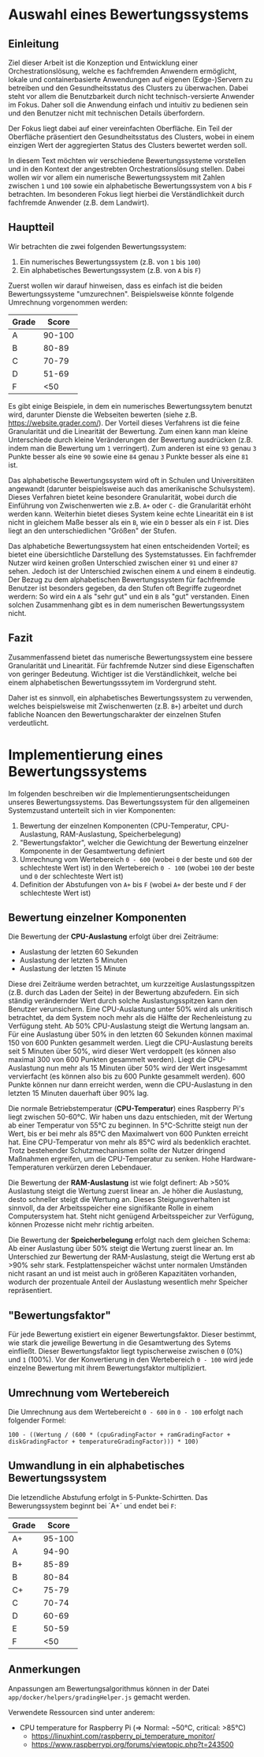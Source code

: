 # Auswahl eines Bewertungssystems
## Einleitung
Ziel dieser Arbeit ist die Konzeption und Entwicklung einer Orchestrationslösung, welche es fachfremden Anwendern ermöglicht, lokale und containerbasierte Anwendungen auf eigenen (Edge-)Servern zu betreiben und den Gesundheitsstatus des Clusters zu überwachen. Dabei steht vor allem die Benutzbarkeit durch nicht technisch-versierte Anwender im Fokus. Daher soll die Anwendung einfach und intuitiv zu bedienen sein und den Benutzer nicht mit technischen Details überfordern.

Der Fokus liegt dabei auf einer vereinfachten Oberfläche. Ein Teil der Oberfläche präsentiert den Gesundheitsstatus des Clusters, wobei in einem einzigen Wert der aggregierten Status des Clusters bewertet werden soll.

In diesem Text möchten wir verschiedene Bewertungssysteme vorstellen und in den Kontext der angestrebten Orchestrationslösung stellen. Dabei wollen wir vor allem ein numerische Bewertungssystem mit Zahlen zwischen `1` und `100` sowie ein alphabetische Bewertungssystem von `A` bis `F` betrachten. Im besonderen Fokus liegt hierbei die Verständlichkeit durch fachfremde Anwender (z.B. dem Landwirt).

## Hauptteil
Wir betrachten die zwei folgenden Bewertungssystem:
1. Ein numerisches Bewertungssystem (z.B. von `1` bis `100`)
2. Ein alphabetisches Bewertungssystem (z.B. von `A` bis `F`)

Zuerst wollen wir darauf hinweisen, dass es einfach ist die beiden Bewertungssysteme "umzurechnen". Beispielsweise könnte folgende Umrechnung vorgenommen werden:

| Grade | Score |
|-------|--------|
| A | 90-100 |
| B | 80-89 |
| C | 70-79 |
| D | 51-69 |
| F | <50 |

Es gibt einige Beispiele, in dem ein numerisches Bewertungssytem benutzt wird, darunter Dienste die Webseiten bewerten (siehe z.B. https://website.grader.com/). Der Vorteil dieses Verfahrens ist die feine Granularität und die Linearität der Bewertung. Zum einen kann man kleine Unterschiede durch kleine Veränderungen der Bewertung ausdrücken (z.B. indem man die Bewertung um `1` verringert). Zum anderen ist eine `93` genau `3` Punkte besser als eine `90` sowie eine `84` genau `3` Punkte besser als eine `81` ist.

Das alphabetische Bewertungssystem wird oft in Schulen und Universitäten angewandt (darunter beispielsweise auch das amerikanische Schulsystem). Dieses Verfahren bietet keine besondere Granularität, wobei durch die Einführung von Zwischenwerten wie z.B. `A+` oder `C-` die Granularität erhöht werden kann. Weiterhin bietet dieses System keine echte Linearität ein `B` ist nicht in gleichem Maße besser als ein `B`, wie ein `D` besser als ein `F` ist. Dies liegt an den unterschiedlichen "Größen" der Stufen.

Das alphabetiche Bewertungssystem hat einen entscheidenden Vorteil; es bietet eine übersichtliche Darstellung des Systemstatusses. Ein  fachfremder Nutzer wird keinen großen Unterschied zwischen einer `91` und einer `87` sehen. Jedoch ist der Unterschied zwischen einem `A` und einem `B` eindeutig. Der Bezug zu dem alphabetischen Bewertungssystem für fachfremde Benutzer ist besonders gegeben, da den Stufen oft Begriffe zugeordnet werdern: So wird ein `A` als "sehr gut" und ein `B` als "gut" verstanden. Einen solchen Zusammenhang gibt es in dem numerischen Bewertungssystem nicht.

## Fazit
Zusammenfassend bietet das numerische Bewertungssystem eine bessere Granularität und Linearität. Für fachfremde Nutzer sind diese Eigenschaften von geringer Bedeutung. Wichtiger ist die Verständlichkeit, welche bei einem alphabetischen Bewertungsssytem im Vordergrund steht.

Daher ist es sinnvoll, ein alphabetisches Bewertungssystem zu verwenden, welches beispielsweise mit Zwischenwerten (z.B. `B+`) arbeitet und durch fabliche Noancen den Bewertungscharakter der einzelnen Stufen verdeutlicht.

# Implementierung eines Bewertungssystems
Im folgenden beschreiben wir die Implementierungsentscheidungen unseres Bewertungssystems. Das Bewertungssystem für den allgemeinen Systemzustand unterteilt sich in vier Komponenten:
1. Bewertung der einzelnen Komponenten (CPU-Temperatur, CPU-Auslastung, RAM-Auslastung, Speicherbelegung)
2. "Bewertungsfaktor", welcher die Gewichtung der Bewertung einzelner Komponente in der Gesamtwertung definiert
3. Umrechnung vom Wertebereich `0 - 600` (wobei `0` der beste und `600` der schlechteste Wert ist) in den Wertebereich `0 - 100` (wobei `100` der beste und `0` der schlechteste Wert ist)
4. Definition der Abstufungen von `A+` bis `F` (wobei `A+` der beste und `F` der schlechteste Wert ist)

## Bewertung einzelner Komponenten
Die Bewertung der **CPU-Auslastung** erfolgt über drei Zeiträume:
- Auslastung der letzten 60 Sekunden
- Auslastung der letzten 5 Minuten
- Auslastung der letzten 15 Minute

Diese drei Zeiträume werden betrachtet, um kurzzeitige Auslastungsspitzen (z.B. durch das Laden der Seite) in der Bewertung abzufedern. Ein sich ständig verändernder Wert durch solche Auslastungsspitzen kann den Benutzer verunsichern. Eine CPU-Auslastung unter 50% wird als unkritisch betrachtet, da dem System noch mehr als die Hälfte der Rechenleistung zu Verfügung steht. Ab 50% CPU-Auslastung steigt die Wertung langsam an. Für eine Auslastung über 50% in den letzten 60 Sekunden können maximal 150 von 600 Punkten gesammelt werden. Liegt die CPU-Auslastung bereits seit 5 Minuten über 50%, wird dieser Wert verdoppelt (es können also maximal 300 von 600 Punkten gesammelt werden). Liegt die CPU-Auslastung nun mehr als 15 Minuten über 50% wird der Wert insgesammt vervierfacht (es können also bis zu 600 Punkte gesammelt werden). 600 Punkte können nur dann erreicht werden, wenn die CPU-Auslastung in den letzten 15 Minuten dauerhaft über 90% lag.

Die normale Betriebstemperatur (**CPU-Temperatur**) eines Raspberry Pi's liegt zwischen 50-60°C. Wir haben uns dazu entschieden, mit der Wertung ab einer Temperatur von 55°C zu beginnen. In 5°C-Schritte steigt nun der Wert, bis er bei mehr als 85°C den Maximalwert von 600 Punkten erreicht hat. Eine CPU-Temperatur von mehr als 85°C wird als bedenklich erachtet. Trotz bestehender Schutzmechanismen sollte der Nutzer dringend Maßnahmen ergreifen, um die CPU-Temperatur zu senken. Hohe Hardware-Temperaturen verkürzen deren Lebendauer.

Die Bewertung der **RAM-Auslastung** ist wie folgt definert: Ab >50% Auslastung steigt die Wertung zuerst linear an. Je höher die Auslastung, desto schneller steigt die Wertung an. Dieses Steigungsverhalten ist sinnvoll, da der Arbeitsspeicher eine signifikante Rolle in einem Computersystem hat. Steht nicht genügend Arbeitsspeicher zur Verfügung, können Prozesse nicht mehr richtig arbeiten.

Die Bewertung der **Speicherbelegung** erfolgt nach dem gleichen Schema: Ab einer Auslastung über 50% steigt die Wertung zuerst linear an. Im Unterschied zur Bewertung der RAM-Auslastung, steigt die Wertung erst ab >90% sehr stark. Festplattenspeicher wächst unter normalen Umständen nicht rasant an und ist meist auch in größeren Kapazitäten vorhanden, wodurch der prozentuale Anteil der Auslastung wesentlich mehr Speicher repräsentiert.

## "Bewertungsfaktor"
Für jede Bewertung existiert ein eigener Bewertungsfaktor. Dieser bestimmt, wie stark die jeweilige Bewertung in die Gesamtwertung des Sytems einfließt. Dieser Bewertungsfaktor liegt typischerweise zwischen `0` (0%) und `1` (100%). Vor der Konvertierung in den Wertebereich `0 - 100` wird jede einzelne Bewertung mit ihrem Bewertungsfaktor multipliziert.

## Umrechnung vom Wertebereich
Die Umrechnung aus dem Wertebereicht `0 - 600` in `0 - 100` erfolgt nach folgender Formel:
```
100 - ((Wertung / (600 * (cpuGradingFactor + ramGradingFactor + diskGradingFactor + temperatureGradingFactor))) * 100)
```

## Umwandlung in ein alphabetisches Bewertungssystem
Die letzendliche Abstufung erfolgt in 5-Punkte-Schirtten. Das Bewerungssystem beginnt bei ´A+´ und endet bei `F`:

| Grade | Score |
|-------|--------|
| A+ | 95-100 |
| A | 94-90 |
| B+ | 85-89 |
| B | 80-84 |
| C+ | 75-79 |
| C | 70-74 |
| D | 60-69 |
| E | 50-59 |
| F | <50 |

## Anmerkungen
Anpassungen am Bewertungsalgorithmus können in der Datei `app/docker/helpers/gradingHelper.js` gemacht werden.

Verwendete Ressourcen sind unter anderem:
- CPU temperature for Raspberry Pi (=> Normal: ~50°C, critical: >85°C)
  - https://linuxhint.com/raspberry_pi_temperature_monitor/
  - https://www.raspberrypi.org/forums/viewtopic.php?t=243500
 
